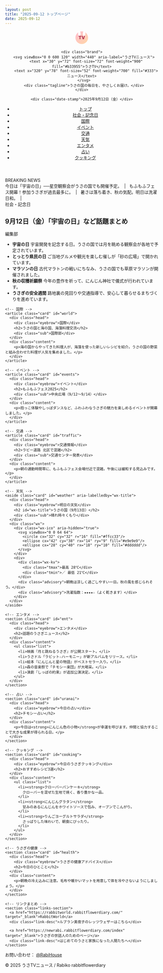 ```yaml
---
layout: post
title: "2025-09-12 トップページ"
date: 2025-09-12
---
```

<!doctype html>
<html lang="ja">
<head>
  <meta charset="utf-8" />
  <meta name="viewport" content="width=device-width, initial-scale=1" />
  <title>うさTVニュース | 2025年9月12日（金）</title>
  <meta property="og:title" content="うさTVニュース | 2025年9月12日（金）">
  <meta property="og:site_name" content="うさTVニュース">
  <meta property="og:description" content="うさの国のフィクションニュースと、今日のうさぎ占い・おすすめレシピ・お天気情報をお届け。">
  <meta property="og:type" content="article">
  <link rel="stylesheet" href="style.css">
</head>
<body>

<!-- 背景デコ -->
<div class="bg-deco">
  <div class="heart"></div>
  <div class="heart"></div>
  <div class="star"></div>
  <div class="star"></div>
  <div class="heart"></div>
  <div class="star"></div>
  <div class="cloud"></div>
  <div class="cloud"></div>
  <div class="cloud"></div>
</div>

<!-- うさぎマスコット -->
<div class="bunny-deco">
  <div class="bunny-deco-face">
    <div class="bunny-eye left"></div>
    <div class="bunny-eye right"></div>
    <div class="bunny-cheek left"></div>
    <div class="bunny-cheek right"></div>
    <div class="bunny-nose"></div>
  </div>
</div>

<!-- ヘッダー -->
<header>
  <div class="container masthead">
    <div class="logo-wrap" aria-hidden="true">
      <svg viewBox="0 0 100 100" width="52" height="52" role="img" aria-label="うさTV">
        <defs>
          <linearGradient id="g" x1="0" x2="1" y1="0" y2="1">
            <stop stop-color="#ffbcd0" offset="0"/>
            <stop stop-color="#ffd7a6" offset="1"/>
          </linearGradient>
        </defs>
        <circle cx="50" cy="50" r="40" fill="url(#g)"/>
        <ellipse cx="35" cy="25" rx="8" ry="16" fill="#fff"/>
        <ellipse cx="65" cy="25" rx="8" ry="16" fill="#fff"/>
        <text x="50" y="60" text-anchor="middle" font-size="28" font-weight="900" fill="#b33955">TV</text>
      </svg>
    </div>

    <div class="brand">
      <svg viewBox="0 0 600 120" width="440" aria-label="うさTVニュース">
        <text x="30" y="72" font-size="72" font-weight="900" fill="#b33955">うさTV</text>
        <text x="320" y="78" font-size="52" font-weight="700" fill="#333">ニュース</text>
      </svg>
      <div class="tagline">うさの国の毎日を、やさしくお届け。</div>
    </div>

    <div class="date-stamp">2025年9月12日（金）</div>
  </div>

  <div class="container">
    <nav aria-label="主要カテゴリ">
      <ul class="nav-list">
        <li><a href="#" aria-current="page">トップ</a></li>
        <li><a href="#society">社会・記念日</a></li>
        <li><a href="#world">国際</a></li>
        <li><a href="#events">イベント</a></li>
        <li><a href="#traffic">交通</a></li>
        <li><a href="#weather">天気</a></li>
        <li><a href="#ent">エンタメ</a></li>
        <li><a href="#uranai">占い</a></li>
        <li><a href="#cooking">クッキング</a></li>
      </ul>
    </nav>
  </div>
</header>

<!-- ブレイキングニュース -->
<div class="container">
  <section class="ticker" aria-label="ブレイキングニュース">
    <div class="ticker-head">BREAKING&nbsp;NEWS</div>
    <div class="ticker-body" role="marquee" aria-live="polite">
      <div class="scroll">
        <span>今日は「宇宙の日」──星空観察会がうさの国でも開催予定。&nbsp;&nbsp;|&nbsp;&nbsp;</span>
        <span>もふもふフェス開幕！参加うさぎが過去最多に。&nbsp;&nbsp;|&nbsp;&nbsp;</span>
        <span>暑さは落ち着き、秋の気配。明日は洗濯日和。&nbsp;&nbsp;|&nbsp;&nbsp;</span>
      </div>
    </div>
  </section>
</div>

<div class="container">
  <main>
    <!-- 社会・記念日 -->
    <article class="card" id="society">
      <div class="head">
        <div class="eyebrow">社会・記念日</div>
        <h1>9月12日（金）「宇宙の日」など話題まとめ</h1>
        <div class="sub">編集部</div>
      </div>
      <div class="content">
        <ul class="list">
          <li><strong>宇宙の日</strong>  
            宇宙開発を記念する日。うさの国では月を眺める観察会が各地で予定されています。
          </li>
          <li><strong>とっとり県民の日</strong>  
            ご当地グルメや観光を楽しむ催しが「砂の広場」で開かれています。
          </li>
          <li><strong>マラソンの日</strong>  
            古代マラトンの戦いにちなみ、うさの国でも草原マラソンが開催されました。
          </li>
          <li><strong>秋の収穫祈願祭</strong>  
            今年の豊作を祈って、にんじん神社で儀式が行われています。
          </li>
          <li><strong>うさぎの安全週間</strong>  
            路地裏の見回りや交通指導で、安心して暮らせるまちづくりを進めています。
          </li>
        </ul>
      </div>
    </article>

    <!-- 国際 -->
    <article class="card" id="world">
      <div class="head">
        <div class="eyebrow">国際</div>
        <h2>うさの国と海の国、海藻料理交流</h2>
        <div class="sub">国際部</div>
      </div>
      <div class="content">
        <p>海の国からやってきた料理人が、海藻を使った新しいレシピを紹介。うさの国の野菜と組み合わせた料理が人気を集めました。</p>
      </div>
    </article>

    <!-- イベント -->
    <article class="card" id="events">
      <div class="head">
        <div class="eyebrow">イベント</div>
        <h2>もふもふフェス2025</h2>
        <div class="sub">中央広場（9/12〜9/14）</div>
      </div>
      <div class="content">
        <p>抱っこ体験やしっぽダンスなど、ふわふわなうさぎの魅力を楽しめるイベントが開幕しました。</p>
      </div>
    </article>

    <!-- 交通 -->
    <article class="card" id="traffic">
      <div class="head">
        <div class="eyebrow">交通情報</div>
        <h2>ラビー道路 北区で混雑</h2>
        <div class="sub">交通センター発表</div>
      </div>
      <div class="content">
        <p>朝の通勤時間帯に、もふもふフェス会場付近で混雑。午後には緩和する見込みです。</p>
      </div>
    </article>

    <!-- 天気 -->
    <aside class="card" id="weather" aria-labelledby="wx-title">
      <div class="head">
        <div class="eyebrow">明日の天気</div>
        <h2 id="wx-title">うさの国（9月13日）</h2>
        <div class="sub">晴れ時々くもり</div>
      </div>
      <div class="wx">
        <div class="wx-ico" aria-hidden="true">
          <svg viewBox="0 0 64 64">
            <circle cx="32" cy="32" r="16" fill="#ffcc33"/>
            <ellipse cx="42" cy="38" rx="14" ry="9" fill="#e9e9e9"/>
            <ellipse cx="28" cy="40" rx="18" ry="10" fill="#dddddd"/>
          </svg>
        </div>
        <div>
          <div class="wx-kv">
            <div class="tmax">最高 28℃</div>
            <div class="tmin">／ 最低 21℃</div>
          </div>
          <div class="advisory">朝晩は涼しく過ごしやすい一日。秋の風を感じられそう。</div>
          <div class="advisory">洗濯指数：★★★★☆（よく乾きます）</div>
        </div>
      </div>
    </aside>

    <!-- エンタメ -->
    <section class="card" id="ent">
      <div class="head">
        <div class="eyebrow">エンタメ</div>
        <h2>話題のうさぎニュース</h2>
      </div>
      <div class="content">
        <ul class="list">
          <li>映画『月と跳ねるうさぎ』が公開スタート。</li>
          <li>うさドル「ラビット☆ハーモニー」が新アルバムをリリース。</li>
          <li>絵本『にんじんと星の物語』がベストセラー入り。</li>
          <li>森の音楽祭で「チモシー楽団」が大喝采。</li>
          <li>演劇『しっぽの約束』が追加公演決定。</li>
        </ul>
      </div>
    </section>

    <!-- 占い -->
    <section class="card" id="uranai">
      <div class="head">
        <div class="eyebrow">今日の占い</div>
        <h2>チモシー占い</h2>
      </div>
      <div class="content">
        <p>今日は<strong>にんじん色の小物</strong>が幸運を呼びます。仲間と協力することで大きな成果が得られる日。</p>
      </div>
    </section>

    <!-- クッキング -->
    <section class="card" id="cooking">
      <div class="head">
        <div class="eyebrow">今日のうさぎクッキング</div>
        <h2>おすすめレシピ3選</h2>
      </div>
      <div class="content">
        <ul class="list">
          <li><strong>クローバーパンケーキ</strong>  
            クローバーを混ぜた生地で焼く、香り豊かな一品。
          </li>
          <li><strong>にんじんグラタン</strong>  
            甘みのあるにんじんをホワイトソースで包み、オーブンでこんがり。
          </li>
          <li><strong>りんごヨーグルトサラダ</strong>  
            さっぱりした味わいで、朝食にぴったり。
          </li>
        </ul>
      </div>
    </section>

    <!-- うさぎの健康 -->
    <section class="card" id="health">
      <div class="head">
        <div class="eyebrow">うさぎの健康アドバイス</div>
        <h2>今日のひとこと</h2>
      </div>
      <div class="content">
        <p>朝晩の冷え込みに注意。毛布や暖かいマットを用意して体を冷やさないようにしましょう。</p>
      </div>
    </section>

    <!-- リンクまとめ -->
    <section class="links-section">
      <a href="https://rabbitworld.rabbitflowerdiary.com/" target="_blank">RabbitWorld</a>
      <div class="link-desc">ルブラン美夜子のレッツウェザーはこちら</div>

      <a href="https://newrabi.rabbitflowerdiary.com/index" target="_blank">うさぎの世話人のためのページ</a>
      <div class="link-desc">はじめてのうさと家族になった人間たちへ</div>
    </section>

  </main>

  <footer class="container">
    <p>お問い合わせ： <a href="https://x.com/RabiHouse" target="_blank">@RabiHouse</a></p>
    <p>© 2025 うさTVニュース / Rabiko rabbitflowerdiary</p>
  </footer>
</div>

</body>
</html>
